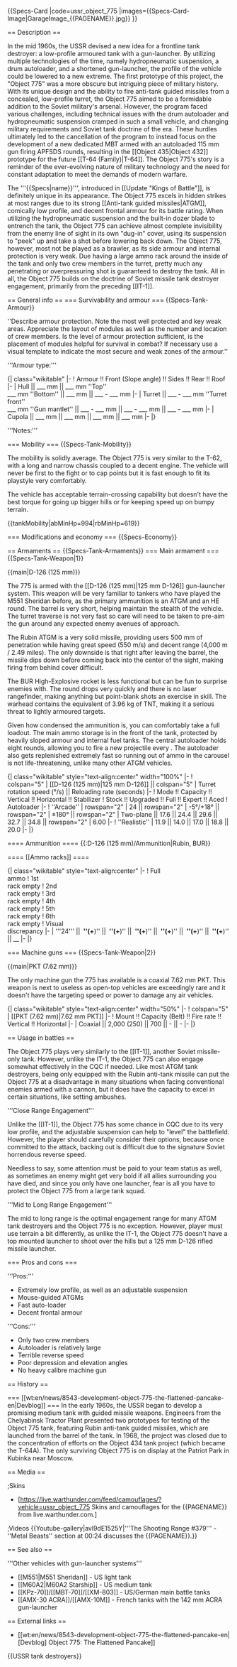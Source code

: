 {{Specs-Card
|code=ussr_object_775
|images={{Specs-Card-Image|GarageImage_{{PAGENAME}}.jpg}}
}}

== Description ==
<!-- ''In the description, the first part should be about the history of the creation and combat usage of the vehicle, as well as its key features. In the second part, tell the reader about the ground vehicle in the game. Insert a screenshot of the vehicle, so that if the novice player does not remember the vehicle by name, he will immediately understand what kind of vehicle the article is talking about.'' -->
In the mid 1960s, the USSR devised a new idea for a frontline tank destroyer: a low-profile armoured tank with a gun-launcher. By utilizing multiple technologies of the time, namely hydropneumatic suspension, a drum autoloader, and a shortened gun-launcher, the profile of the vehicle could be lowered to a new extreme. The first prototype of this project, the "Object 775" was a more obscure but intriguing piece of military history. With its unique design and the ability to fire anti-tank guided missiles from a concealed, low-profile turret, the Object 775 aimed to be a formidable addition to the Soviet military's arsenal. However, the program faced various challenges, including technical issues with the drum autoloader and hydropneumatic suspension cramped in such a small vehicle, and changing military requirements and Soviet tank doctrine of the era. These hurdles ultimately led to the cancellation of the program to instead focus on the development of a new dedicated MBT armed with an autoloaded 115 mm gun firing APFSDS rounds, resulting in the [[Object 435|Object 432]] prototype for the future [[T-64 (Family)|T-64]]. The Object 775's story is a reminder of the ever-evolving nature of military technology and the need for constant adaptation to meet the demands of modern warfare.

The '''{{Specs|name}}''', introduced in [[Update "Kings of Battle"]], is definitely unique in its appearance. The Object 775 excels in hidden strikes at most ranges due to its strong [[Anti-tank guided missiles|ATGM]], comically low profile, and decent frontal armour for its battle rating. When utilizing the hydropneumatic suspension and the built-in dozer blade to entrench the tank, the Object 775 can achieve almost complete invisibility from the enemy line of sight in its own "dug-in" cover, using its suspension to "peek" up and take a shot before lowering back down. The Object 775, however, most not be played as a brawler, as its side armour and internal protection is very weak. Due having a large ammo rack around the inside of the tank and only two crew members in the turret, pretty much any penetrating or overpressuring shot is guaranteed to destroy the tank. All in all, the Object 775 builds on the doctrine of Soviet missile tank destroyer engagement, primarily from the preceding [[IT-1]].

== General info ==
=== Survivability and armour ===
{{Specs-Tank-Armour}}
<!-- ''Describe armour protection. Note the most well protected and key weak areas. Appreciate the layout of modules as well as the number and location of crew members. Is the level of armour protection sufficient, is the placement of modules helpful for survival in combat? If necessary use a visual template to indicate the most secure and weak zones of the armour.'' -->
''Describe armour protection. Note the most well protected and key weak areas. Appreciate the layout of modules as well as the number and location of crew members. Is the level of armour protection sufficient, is the placement of modules helpful for survival in combat? If necessary use a visual template to indicate the most secure and weak zones of the armour.''

'''Armour type:''' <!-- The types of armour present on the vehicle and their general locations -->
<!-- Example: * Rolled homogeneous armour (Front, Side, Rear, Hull roof)
* Cast homogeneous armour (Turret, Transmission area) -->

{| class="wikitable"
|-
! Armour !! Front (Slope angle) !! Sides !! Rear !! Roof
|-
| Hull || ___ mm || ___ mm ''Top'' <br> ___ mm ''Bottom'' || ___ mm || ___ - ___ mm
|-
| Turret || ___ - ___ mm ''Turret front'' <br> ___ mm ''Gun mantlet'' || ___ - ___ mm || ___ - ___ mm || ___ - ___ mm
|-
| Cupola || ___ mm || ___ mm || ___ mm || ___ mm
|-
|}

'''Notes:''' <!-- Any additional notes which the user needs to be aware of -->
<!-- Example: * Suspension wheels are 20 mm thick, tracks are 30 mm thick, and torsion bars are 60 mm thick. -->

=== Mobility ===
{{Specs-Tank-Mobility}}
<!-- ''Write about the mobility of the ground vehicle. Estimate the specific power and manoeuvrability, as well as the maximum speed forwards and backwards.'' -->
The mobility is solidly average. The Object 775 is very similar to the T-62, with a long and narrow chassis coupled to a decent engine. The vehicle will never be first to the fight or to cap points but it is fast enough to fit its playstyle very comfortably.

The vehicle has acceptable terrain-crossing capability but doesn't have the best torque for going up bigger hills or for keeping speed up on bumpy terrain.

{{tankMobility|abMinHp=994|rbMinHp=619}}

=== Modifications and economy ===
{{Specs-Economy}}

== Armaments ==
{{Specs-Tank-Armaments}}
=== Main armament ===
{{Specs-Tank-Weapon|1}}
<!-- ''Give the reader information about the characteristics of the main gun. Assess its effectiveness in a battle based on the reloading speed, ballistics and the power of shells. Do not forget about the flexibility of the fire, that is how quickly the cannon can be aimed at the target, open fire on it and aim at another enemy. Add a link to the main article on the gun: <code><nowiki>{{main|Name of the weapon}}</nowiki></code>. Describe in general terms the ammunition available for the main gun. Give advice on how to use them and how to fill the ammunition storage.'' -->
{{main|D-126 (125 mm)}}

The 775 is armed with the [[D-126 (125 mm)|125 mm D-126]] gun-launcher system. This weapon will be very familiar to tankers who have played the M551 Sheridan before, as the primary ammunition is an ATGM and an HE round. The barrel is very short, helping maintain the stealth of the vehicle. The turret traverse is not very fast so care will need to be taken to pre-aim the gun around any expected enemy avenues of approach.

The Rubin ATGM is a very solid missile, providing users 500 mm of penetration while having great speed (550 m/s) and decent range (4,000 m / 2.49 miles). The only downside is that right after leaving the barrel, the missile dips down before coming back into the center of the sight, making firing from behind cover difficult.

The BUR High-Explosive rocket is less functional but can be fun to surprise enemies with. The round drops very quickly and there is no laser rangefinder, making anything but point-blank shots an exercise in skill. The warhead contains the equivalent of 3.96 kg of TNT, making it a serious threat to lightly armoured targets.

Given how condensed the ammunition is, you can comfortably take a full loadout. The main ammo storage is in the front of the tank, protected by heavily sloped armour and internal fuel tanks. The central autoloader holds eight rounds, allowing you to fire a new projectile every . The autoloader also gets replenished extremely fast so running out of ammo in the carousel is not life-threatening, unlike many other ATGM vehicles.

{| class="wikitable" style="text-align:center" width="100%"
|-
! colspan="5" | [[D-126 (125 mm)|125 mm D-126]] || colspan="5" | Turret rotation speed (°/s) || Reloading rate (seconds)
|-
! Mode !! Capacity !! Vertical !! Horizontal !! Stabilizer
! Stock !! Upgraded !! Full !! Expert !! Aced
! Autoloader
|-
! ''Arcade''
| rowspan="2" | 24 || rowspan="2" | -5°/+18° || rowspan="2" | ±180° || rowspan="2" | Two-plane || 17.6 || 24.4 || 29.6 || 32.7 || 34.8 || rowspan="2" | 6.00
|-
! ''Realistic''
| 11.9 || 14.0 || 17.0 || 18.8 || 20.0
|-
|}

==== Ammunition ====
{{:D-126 (125 mm)/Ammunition|Rubin, BUR}}

==== [[Ammo racks]] ====
<!-- [[File:Ammoracks_{{PAGENAME}}.png|right|thumb|x250px|[[Ammo racks]] of the {{PAGENAME}}]] -->
<!-- '''Last updated:''' -->
{| class="wikitable" style="text-align:center"
|-
! Full<br>ammo
! 1st<br>rack empty
! 2nd<br>rack empty
! 3rd<br>rack empty
! 4th<br>rack empty
! 5th<br>rack empty
! 6th<br>rack empty
! Visual<br>discrepancy
|-
| '''24''' || __&nbsp;''(+__)'' || __&nbsp;''(+__)'' || __&nbsp;''(+__)'' || __&nbsp;''(+__)'' || __&nbsp;''(+__)'' || __&nbsp;''(+__)'' || __
|-
|}

=== Machine guns ===
{{Specs-Tank-Weapon|2}}
<!-- ''Offensive and anti-aircraft machine guns not only allow you to fight some aircraft but also are effective against lightly armoured vehicles. Evaluate machine guns and give recommendations on its use.'' -->
{{main|PKT (7.62 mm)}}

The only machine gun the 775 has available is a coaxial 7.62 mm PKT. This weapon is next to useless as open-top vehicles are exceedingly rare and it doesn't have the targeting speed or power to damage any air vehicles.

{| class="wikitable" style="text-align:center" width="50%"
|-
! colspan="5" | [[PKT (7.62 mm)|7.62 mm PKT]]
|-
! Mount !! Capacity (Belt) !! Fire rate !! Vertical !! Horizontal
|-
| Coaxial || 2,000 (250) || 700 || - || -
|-
|}

== Usage in battles ==
<!-- ''Describe the tactics of playing in the vehicle, the features of using vehicles in the team and advice on tactics. Refrain from creating a "guide" - do not impose a single point of view but instead give the reader food for thought. Describe the most dangerous enemies and give recommendations on fighting them. If necessary, note the specifics of the game in different modes (AB, RB, SB).'' -->

The Object 775 plays very similarly to the [[IT-1]], another Soviet missile-only tank. However, unlike the IT-1, the Object 775 can also engage somewhat effectively in the CQC if needed. Like most ATGM tank destroyers, being only equipped with the Rubin anti-tank missile can put the Object 775 at a disadvantage in many situations when facing conventional enemies armed with a cannon, but it does have the capacity to excel in certain situations, like setting ambushes.

'''Close Range Engagement'''

Unlike the [[IT-1]], the Object 775 has some chance in CQC due to its very low profile, and the adjustable suspension can help to "level" the battlefield. However, the player should carefully consider their options, because once committed to the attack, backing out is difficult due to the signature Soviet horrendous reverse speed.

Needless to say, some attention must be paid to your team status as well, as sometimes an enemy might get very bold if all allies surrounding you have died, and since you only have one launcher, fear is all you have to protect the Object 775 from a large tank squad.

'''Mid to Long Range Engagement'''

The mid to long range is the optimal engagement range for many ATGM tank destroyers and the Object 775 is no exception. However, player must use terrain a bit differently, as unlike the IT-1, the Object 775 doesn't have a top mounted launcher to shoot over the hills but a 125 mm D-126 rifled missile launcher.

=== Pros and cons ===
<!-- ''Summarise and briefly evaluate the vehicle in terms of its characteristics and combat effectiveness. Mark its pros and cons in a bulleted list. Try not to use more than 6 points for each of the characteristics. Avoid using categorical definitions such as "bad", "good" and the like - use substitutions with softer forms such as "inadequate" and "effective".'' -->

'''Pros:'''

* Extremely low profile, as well as an adjustable suspension
* Mouse-guided ATGMs
* Fast auto-loader
* Decent frontal armour

'''Cons:'''

* Only two crew members
* Autoloader is relatively large
* Terrible reverse speed
* Poor depression and elevation angles
* No heavy calibre machine gun

== History ==
<!-- ''Describe the history of the creation and combat usage of the vehicle in more detail than in the introduction. If the historical reference turns out to be too long, take it to a separate article, taking a link to the article about the vehicle and adding a block "/History" (example: <nowiki>https://wiki.warthunder.com/(Vehicle-name)/History</nowiki>) and add a link to it here using the <code>main</code> template. Be sure to reference text and sources by using <code><nowiki><ref></ref></nowiki></code>, as well as adding them at the end of the article with <code><nowiki><references /></nowiki></code>. This section may also include the vehicle's dev blog entry (if applicable) and the in-game encyclopedia description (under <code><nowiki>=== In-game description ===</nowiki></code>, also if applicable).'' -->

=== [[wt:en/news/8543-development-object-775-the-flattened-pancake-en|Devblog]] ===
In the early 1960s, the USSR began to develop a promising medium tank with guided missile weapons. Engineers from the Chelyabinsk Tractor Plant presented two prototypes for testing of the Object 775 tank, featuring Rubin anti-tank guided missiles, which are launched from the barrel of the tank. In 1968, the project was closed due to the concentration of efforts on the Object 434 tank project (which became the T-64A). The only surviving Object 775 is on display at the Patriot Park in Kubinka near Moscow.

== Media ==
<!-- ''Excellent additions to the article would be video guides, screenshots from the game, and photos.'' -->

;Skins

* [https://live.warthunder.com/feed/camouflages/?vehicle=ussr_object_775 Skins and camouflages for the {{PAGENAME}} from live.warthunder.com.]

;Videos
{{Youtube-gallery|avl9dE1525Y|'''The Shooting Range #379''' - ''Metal Beasts'' section at 00:24 discusses the {{PAGENAME}}.}}

== See also ==
<!-- ''Links to the articles on the War Thunder Wiki that you think will be useful for the reader, for example:''
* ''reference to the series of the vehicles;''
* ''links to approximate analogues of other nations and research trees.'' -->

'''Other vehicles with gun-launcher systems'''

* [[M551|M551 Sheridan]] - US light tank
* [[M60A2|M60A2 Starship]] - US medium tank
* [[KPz-70]]/[[MBT-70]]/[[XM-803]] - US/German main battle tanks
* [[AMX-30 ACRA]]/[[AMX-10M]] - French tanks with the 142 mm ACRA gun-launcher

== External links ==
<!-- ''Paste links to sources and external resources, such as:''
* ''topic on the official game forum;''
* ''other literature.'' -->

* [[wt:en/news/8543-development-object-775-the-flattened-pancake-en|[Devblog] Object 775: The Flattened Pancake]]

{{USSR tank destroyers}}